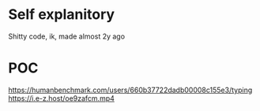 # Self explanitory

Shitty code, ik, made almost 2y ago

# POC
https://humanbenchmark.com/users/660b37722dadb00008c155e3/typing
<br>https://i.e-z.host/oe9zafcm.mp4
